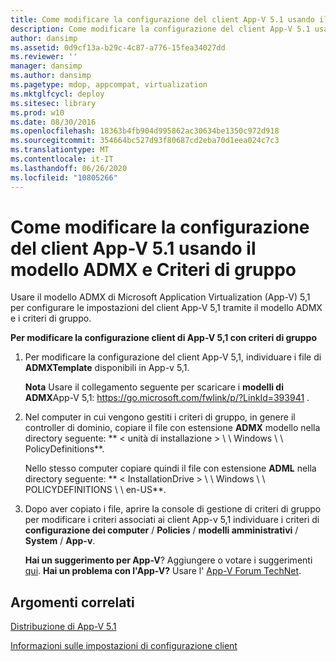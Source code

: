 ```yaml
---
title: Come modificare la configurazione del client App-V 5.1 usando il modello ADMX e Criteri di gruppo
description: Come modificare la configurazione del client App-V 5.1 usando il modello ADMX e Criteri di gruppo
author: dansimp
ms.assetid: 0d9cf13a-b29c-4c87-a776-15fea34027dd
ms.reviewer: ''
manager: dansimp
ms.author: dansimp
ms.pagetype: mdop, appcompat, virtualization
ms.mktglfcycl: deploy
ms.sitesec: library
ms.prod: w10
ms.date: 08/30/2016
ms.openlocfilehash: 18363b4fb904d995862ac30634be1350c972d918
ms.sourcegitcommit: 354664bc527d93f80687cd2eba70d1eea024c7c3
ms.translationtype: MT
ms.contentlocale: it-IT
ms.lasthandoff: 06/26/2020
ms.locfileid: "10805266"
---
```

# Come modificare la configurazione del client App-V 5.1 usando il modello ADMX e Criteri di gruppo


Usare il modello ADMX di Microsoft Application Virtualization (App-V) 5,1 per configurare le impostazioni del client App-V 5,1 tramite il modello ADMX e i criteri di gruppo.

**Per modificare la configurazione client di App-V 5,1 con criteri di gruppo**

1.  Per modificare la configurazione del client App-V 5,1, individuare i file di **ADMXTemplate** disponibili in App-v 5,1.

    **Nota**  Usare il collegamento seguente per scaricare i **modelli di ADMX**App-V 5,1: <https://go.microsoft.com/fwlink/p/?LinkId=393941> .

     

2.  Nel computer in cui vengono gestiti i criteri di gruppo, in genere il controller di dominio, copiare il file con estensione **ADMX** modello nella directory seguente: ** &lt; unità di installazione &gt; \ \ Windows \ \ PolicyDefinitions**.

    Nello stesso computer copiare quindi il file con estensione **ADML** nella directory seguente: ** &lt; InstallationDrive &gt; \ \ Windows \ \ POLICYDEFINITIONS \ \ en-US**.

3.  Dopo aver copiato i file, aprire la console di gestione di criteri di gruppo per modificare i criteri associati ai client App-v 5,1 individuare i criteri di **configurazione dei computer**  /  **Policies**  /  **modelli amministrativi**  /  **System**  /  **App-v**.

    **Hai un suggerimento per App-V**? Aggiungere o votare i suggerimenti [qui](http://appv.uservoice.com/forums/280448-microsoft-application-virtualization). **Hai un problema con l'App-V?** Usare l' [App-V Forum TechNet](https://social.technet.microsoft.com/Forums/home?forum=mdopappv).

## Argomenti correlati


[Distribuzione di App-V 5.1](deploying-app-v-51.md)

[Informazioni sulle impostazioni di configurazione client](about-client-configuration-settings51.md)

 

 





